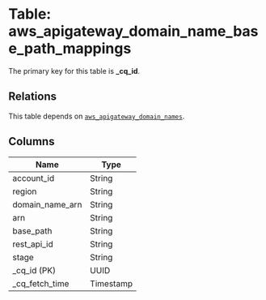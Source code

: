 # Table: aws_apigateway_domain_name_base_path_mappings


The primary key for this table is **_cq_id**.

## Relations
This table depends on [`aws_apigateway_domain_names`](aws_apigateway_domain_names.md).

## Columns
| Name          | Type          |
| ------------- | ------------- |
|account_id|String|
|region|String|
|domain_name_arn|String|
|arn|String|
|base_path|String|
|rest_api_id|String|
|stage|String|
|_cq_id (PK)|UUID|
|_cq_fetch_time|Timestamp|